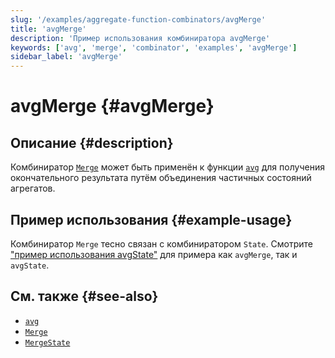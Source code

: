 ```yaml
---
slug: '/examples/aggregate-function-combinators/avgMerge'
title: 'avgMerge'
description: 'Пример использования комбиниратора avgMerge'
keywords: ['avg', 'merge', 'combinator', 'examples', 'avgMerge']
sidebar_label: 'avgMerge'
---
```



# avgMerge {#avgMerge}

## Описание {#description}

Комбиниратор [`Merge`](/sql-reference/aggregate-functions/combinators#-state) может быть применён к функции [`avg`](/sql-reference/aggregate-functions/reference/avg) для получения окончательного результата путём объединения частичных состояний агрегатов.

## Пример использования {#example-usage}

Комбиниратор `Merge` тесно связан с комбиниратором `State`. Смотрите 
["пример использования avgState"](/examples/aggregate-function-combinators/avgState/#example-usage) для примера как `avgMerge`, так и `avgState`.

## См. также {#see-also}
- [`avg`](/sql-reference/aggregate-functions/reference/avg)
- [`Merge`](/sql-reference/aggregate-functions/combinators#-merge)
- [`MergeState`](/sql-reference/aggregate-functions/combinators#-mergestate)
